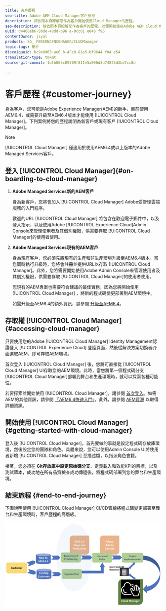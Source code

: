 ```yaml
---
title: 客戶歷程
seo-title: Adobe AEM Cloud Manager客戶歷程
description: 請依照本頁瞭解您作為客戶開始使用Cloud Manager的歷程。
seo-description: 請依照本頁瞭解您作為客戶的歷程，以便開始使用Adobe AEM Cloud Manager。
uuid: d4468eb6-5bde-48dd-b96 e-0cc61 e046 f96
contentOwner: jsyal
products: SG_ PERIENCENCENAGER/CLUDManager
topic-tags: 簡介
discoiquuid: bc9a0d63-ae6 b-4Fe9-81e5-bf9644 f04 e54
translation-type: tm+mt
source-git-commit: 1dfb065c09569f811e5a006d3d74825d3bd7cc8d

---
```



# 客戶歷程 {#customer-journey}

身為客戶，您可能是Adobe Experience Manager(AEM)的新手，目前使用AEM6.4，或需要升級至AEM6.4版本才能使用 [!UICONTROL Cloud Manager]。下列案例將您的歷程說明為新客戶或現有客戶 [!UICONTROL Cloud Manager]。

>[!NOTE]
>
>[!UICONTROL Cloud Manager] 僅適用於使用AEM6.4或以上版本的Adobe Managed Services客戶。

## 登入 [!UICONTROL Cloud Manager]{#on-boarding-to-cloud-manager}

1. **Adobe Managed Services新的AEM客戶**

   身為新客戶，您將會加入 [!UICONTROL Cloud Manager] Adobe受管理雲端服務的入門程序。

   歡迎的URL [!UICONTROL Cloud Manager] 將包含在歡迎電子郵件中，以及登入指示，以及使用Adobe [!UICONTROL Experience Cloud]Admin Console來管理使用者及其個別權限，供需要存取 [!UICONTROL Cloud Manager]的使用者使用。

1. **Adobe Managed Services現有的AEM客戶**

   身為現有客戶，您必須先將現有的生產和非生產環境升級至AEM6.4版本。當您同時執行升級時，您將會註冊並提供URL以存取 [!UICONTROL Cloud Manager]。此外，您將需要開始使用Adobe Admin Console來管理使用者及其個別權限，供需要存取 [!UICONTROL Cloud Manager]的使用者使用。

   您現有的AEM專案也需要符合建議的最佳實務，因為您將開始使用 [!UICONTROL Cloud Manager] ，將新的程式碼變更部署到AEM環境中。

   如需升級至AEM6.4的額外資訊，請參閱 [升級至AEM6.4](https://helpx.adobe.com/experience-manager/6-4/sites/deploying/using/upgrade.html)。

## 存取權 [!UICONTROL Cloud Manager]{#accessing-cloud-manager}

只要使用您的Adobe [!UICONTROL Cloud Manager] Identity Management認證登入 [!UICONTROL Experience Cloud] 登陸頁面，然後從解決方案切換器介面選取AEM，即可存取AEM環境。

首次登入 [!UICONTROL Cloud Manager] 後，您將可直接從 [!UICONTROL Cloud Manager] UI存取您的AEM環境。此時，當您將第一個程式碼分支 [!UICONTROL Cloud Manager]部署到舞台和生產環境時，就可以探索各種可能性。

若要探索並開始使用 [!UICONTROL Cloud Manager]，請參閱 [首次登入](first-time-login.md)。如需AEM的其他資訊，請參閱 [「AEM6.4快速入門](https://helpx.adobe.com/experience-manager/6-4/sites/deploying/using/deploy.html)」。此外，請參閱 [AEM資源](https://www.adobe.com/marketing-cloud/experience-manager/resources.html?promoid=759X6WV8&mv=other) 以取得詳細資訊。

## 開始使用 [!UICONTROL Cloud Manager]{#getting-started-with-cloud-manager}

登入後 [!UICONTROL Cloud Manager]，首先要做的事就是設定程式碼存放庫環境，然後設定您的團隊和角色。具體來說，您可以使用Admin Console UI將使用者新增 [!UICONTROL Cloud Manager] 至描述檔，以指派角色會籍。

接著，您必須在 **Git存放庫中設定原始碼分支**、定義載入和效能KPI的目標，以及測試藍本，成功地在所有品質檢查成功傳遞後，將程式碼部署到您的舞台和生產環境。

## 結束旅程 {#end-to-end-journey}

下圖說明使用 [!UICONTROL Cloud Manager] CI/CD管線將程式碼變更部署至舞台和生產環境時，客戶歷程的高層級。

![](assets/screen_shot_2018-05-15at124004pm.png)

